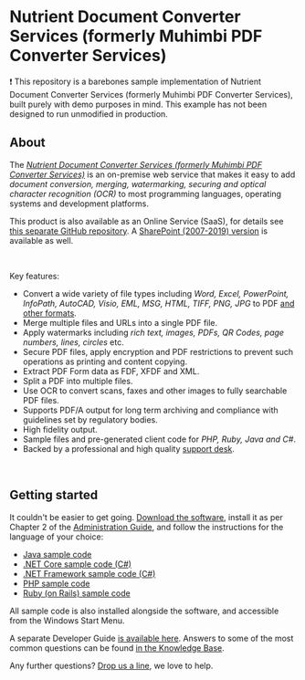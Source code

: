 # Nutrient Document Converter Services (formerly Muhimbi PDF Converter Services)
:exclamation:
This repository is a barebones sample implementation of Nutrient Document Converter Services (formerly Muhimbi PDF Converter Services), built purely with demo purposes in mind. This example has not been designed to run unmodified in production.

## About
The [*Nutrient Document Converter Services (formerly Muhimbi PDF Converter Services)*](https://www.nutrient.io/sdk/document-converter-services) is an on-premise web service that makes it easy to add *document conversion, merging, watermarking, securing and optical character recognition (OCR)* to most programming languages, operating systems and development platforms.

This product is also available as an Online Service (SaaS), for details see [this separate GitHub repository](https://github.com/Muhimbi/PDF-Converter-Services-Online). A  [SharePoint (2007-2019) version](https://www.nutrient.io/low-code/document-converter) is available as well. 

<br/>

Key features:
- Convert a wide variety of file types including *Word, Excel, PowerPoint, InfoPath, AutoCAD, Visio, EML, MSG, HTML, TIFF, PNG, JPG* to PDF [and other formats](https://www.nutrient.io/guides/document-converter/sharepoint/knowledge-base/what-file-formats-types-are-supported-for-conversion/).
- Merge multiple files and URLs into a single PDF file.
- Apply watermarks including *rich text, images, PDFs, QR Codes, page numbers, lines, circles* etc.
- Secure PDF files, apply encryption and PDF restrictions to prevent such operations as printing and content copying.
- Extract PDF Form data as FDF, XFDF and XML.
- Split a PDF into multiple files.
- Use OCR to convert scans, faxes and other images to fully searchable PDF files.
- Supports PDF/A output for long term archiving and compliance with guidelines set by regulatory bodies.
- High fidelity output.
- Sample files and pre-generated client code for *PHP, Ruby, Java and C#*.
- Backed by a professional and high quality [support desk](https://support.nutrient.io/hc/en-us/requests/new). 

<br>

## Getting started

It couldn't be easier to get going. [Download the software](https://www.nutrient.io/sdk/try/document-converter-services), install it as per Chapter 2 of the [Administration Guide](https://www.nutrient.io/downloads/pdf-converter-services---administration-guide.pdf), and follow the instructions for the language of your choice:

- [Java sample code](Java/)
- [.NET Core sample code (C#)](Microsoft%20.NET%20Core/)
- [.NET Framework sample code (C#)](Microsoft%20.NET/)
- [PHP sample code](PHP/)
- [Ruby (on Rails) sample code](Ruby/)

All sample code is also installed alongside the software, and accessible from the Windows Start Menu.

A separate Developer Guide [is available here](https://www.nutrient.io/downloads/pdf-converter-services---user-guide.pdf). Answers to some of the most common questions can be found [in the Knowledge Base](https://www.nutrient.io/guides/document-converter/document-converter-services/).

Any further questions? [Drop us a line](https://support.nutrient.io/hc/en-us/requests/new), we love to help.

<br/>
